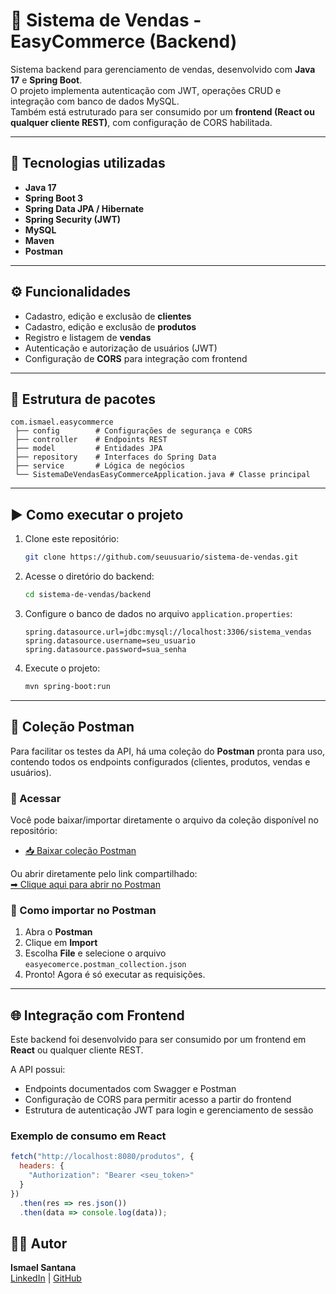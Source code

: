 # 🛒 Sistema de Vendas - EasyCommerce (Backend)

Sistema backend para gerenciamento de vendas, desenvolvido com **Java 17** e **Spring Boot**.  
O projeto implementa autenticação com JWT, operações CRUD e integração com banco de dados MySQL.  
Também está estruturado para ser consumido por um **frontend (React ou qualquer cliente REST)**, com configuração de CORS habilitada.

---

## 🚀 Tecnologias utilizadas
- **Java 17**
- **Spring Boot 3**
- **Spring Data JPA / Hibernate**
- **Spring Security (JWT)**
- **MySQL**
- **Maven**
- **Postman**

---

## ⚙️ Funcionalidades
- Cadastro, edição e exclusão de **clientes**
- Cadastro, edição e exclusão de **produtos**
- Registro e listagem de **vendas**
- Autenticação e autorização de usuários (JWT)
- Configuração de **CORS** para integração com frontend

---

## 📂 Estrutura de pacotes
```
com.ismael.easycommerce
 ├── config        # Configurações de segurança e CORS
 ├── controller    # Endpoints REST
 ├── model         # Entidades JPA
 ├── repository    # Interfaces do Spring Data
 ├── service       # Lógica de negócios
 └── SistemaDeVendasEasyCommerceApplication.java # Classe principal
```

---

## ▶️ Como executar o projeto
1. Clone este repositório:
   ```bash
   git clone https://github.com/seuusuario/sistema-de-vendas.git
   ```
2. Acesse o diretório do backend:
   ```bash
   cd sistema-de-vendas/backend
   ```
3. Configure o banco de dados no arquivo `application.properties`:
   ```properties
   spring.datasource.url=jdbc:mysql://localhost:3306/sistema_vendas
   spring.datasource.username=seu_usuario
   spring.datasource.password=sua_senha
   ```
4. Execute o projeto:
   ```bash
   mvn spring-boot:run
   ```

---

## 📮 Coleção Postman

Para facilitar os testes da API, há uma coleção do **Postman** pronta para uso, contendo todos os endpoints configurados (clientes, produtos, vendas e usuários).

### 🔗 Acessar
Você pode baixar/importar diretamente o arquivo da coleção disponível no repositório:

- [📥 Baixar coleção Postman](./docs/easyecomerce.postman_collection.json)

Ou abrir diretamente pelo link compartilhado:  
[➡ Clique aqui para abrir no Postman](https://postman.co/workspace/My-Workspace~2dd3f149-bacd-41d5-822d-1f1439937944/collection/42413279-5b2da8e7-260e-4d29-a17c-8f8778f94f0c?action=share&creator=42413279)

### 📌 Como importar no Postman
1. Abra o **Postman**
2. Clique em **Import**
3. Escolha **File** e selecione o arquivo `easyecomerce.postman_collection.json`
4. Pronto! Agora é só executar as requisições.

---

## 🌐 Integração com Frontend
Este backend foi desenvolvido para ser consumido por um frontend em **React** ou qualquer cliente REST.

A API possui:
- Endpoints documentados com Swagger e Postman
- Configuração de CORS para permitir acesso a partir do frontend
- Estrutura de autenticação JWT para login e gerenciamento de sessão

### Exemplo de consumo em React
```javascript
fetch("http://localhost:8080/produtos", {
  headers: {
    "Authorization": "Bearer <seu_token>"
  }
})
  .then(res => res.json())
  .then(data => console.log(data));
```

## 👨‍💻 Autor
**Ismael Santana**  
[LinkedIn](https://www.linkedin.com/in/Ismael-Santana-) | [GitHub](https://github.com/Ismael042)
